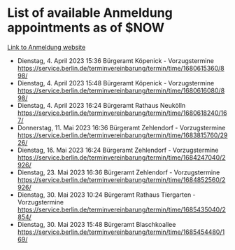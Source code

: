 # List of available Anmeldung appointments as of $NOW
[Link to Anmeldung website](https://service.berlin.de/terminvereinbarung/termin/tag.php?termin=1&anliegen[]=120686&dienstleisterlist=122210,122217,327316,122219,327312,122227,327314,122231,327346,122243,327348,122254,122252,329742,122260,329745,122262,329748,122271,327278,122273,327274,122277,327276,330436,122280,327294,122282,327290,122284,327292,122291,327270,122285,327266,122286,327264,122296,327268,150230,329760,122297,327286,122294,327284,122312,329763,122314,329775,122304,327330,122311,327334,122309,327332,317869,122281,327352,122279,329772,122283,122276,327324,122274,327326,122267,329766,122246,327318,122251,327320,122257,327322,122208,327298,122226,327300&herkunft=http%3A%2F%2Fservice.berlin.de%2Fdienstleistung%2F120686%2F)
- Dienstag, 4. April 2023 15:36 Bürgeramt Köpenick - Vorzugstermine https://service.berlin.de/terminvereinbarung/termin/time/1680615360/898/
- Dienstag, 4. April 2023 15:48 Bürgeramt Köpenick - Vorzugstermine https://service.berlin.de/terminvereinbarung/termin/time/1680616080/898/
- Dienstag, 4. April 2023 16:24 Bürgeramt Rathaus Neukölln https://service.berlin.de/terminvereinbarung/termin/time/1680618240/167/
- Donnerstag, 11. Mai 2023 16:36 Bürgeramt Zehlendorf - Vorzugstermine https://service.berlin.de/terminvereinbarung/termin/time/1683815760/2926/
- Dienstag, 16. Mai 2023 16:24 Bürgeramt Zehlendorf - Vorzugstermine https://service.berlin.de/terminvereinbarung/termin/time/1684247040/2926/
- Dienstag, 23. Mai 2023 16:36 Bürgeramt Zehlendorf - Vorzugstermine https://service.berlin.de/terminvereinbarung/termin/time/1684852560/2926/
- Dienstag, 30. Mai 2023 10:24 Bürgeramt Rathaus Tiergarten - Vorzugstermine https://service.berlin.de/terminvereinbarung/termin/time/1685435040/2854/
- Dienstag, 30. Mai 2023 15:48 Bürgeramt Blaschkoallee https://service.berlin.de/terminvereinbarung/termin/time/1685454480/169/
